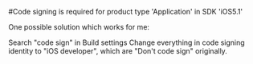 #Code signing is required for product type 'Application' in SDK 'iOS5.1'

One possible solution which works for me:

Search "code sign" in Build settings
Change everything in code signing identity to "iOS developer", which are "Don't code sign" originally.
 